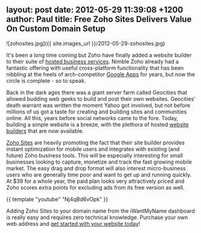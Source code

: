 layout: post
date: 2012-05-29 11:39:08 +1200
author: Paul
title: Free Zoho Sites Delivers Value On Custom Domain Setup
----

![zohosites.jpg]({{ site.images_url }}/2012-05-29-zohosites.jpg)

It's been a long time coming but Zoho have finally added a website builder to their suite of [hosted business services](https://iwantmyname.com/features/applications/custom-domain-apps/zoho/email-hosting-and-online-office-suite). Nimble Zoho already had a fantastic offering with useful cross-platform functionality that has been nibbling at the heels of arch-competitor [Google Apps](https://iwantmyname.com/features/applications/google-apps-for-your-domain) for years, but now the circle is complete - so to speak. 

Back in the dark ages there was a giant server farm called Geocities that allowed budding web geeks to build and post their own websites. Geocities' death warrant was written the moment Yahoo got involved, but not before millions of us got a taste for creating and building sites and communities online. All this, years before social networks came to the fore. Today, building a simple website is a breeze, with the plethora of hosted [website builders](https://iwantmyname.com/services/website-builder/) that are now available.

[Zoho Sites](http://www.zoho.com/sites/) are heavily promoting the fact that their site builder provides instant optimization for mobile users and integrates with existing (and future) Zoho business tools. This will be especially interesting for small businesses looking to capture, monetize and track the fast growing mobile market. The easy drag and drop format will also interest micro-business users who are generally time poor and want to get up and running quickly. At $39 for a whole year, the paid plan looks very attractively priced and Zoho scores extra points for excluding ads from its free version as well.

{{ template "youtube" "Nj4qBd6vOpk" }}

Adding Zoho Sites to your domain name from the iWantMyName dashboard is really easy and requires zero technical knowledge. Purchase your own web address and [get started with your website today](https://iwantmyname.com/services/website-builder/register-domain-zoho-sites)!
